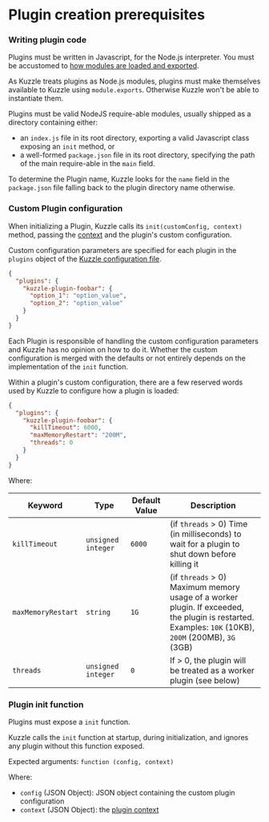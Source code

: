 # Plugin creation prerequisites

### Writing plugin code

Plugins must be written in Javascript, for the Node.js interpreter. You must be accustomed to [how modules are loaded and exported](https://nodejs.org/docs/v4.6.2/doc/api/modules.html).

As Kuzzle treats plugins as Node.js modules, plugins must make themselves available to Kuzzle using `module.exports`. Otherwise Kuzzle won't be able to instantiate them.

Plugins must be valid NodeJS require-able modules, usually shipped as a directory containing either:

* an `index.js` file in its root directory, exporting a valid Javascript class exposing an `init` method, or
* a well-formed `package.json` file in its root directory, specifying the path of the main require-able in the `main` field.

To determine the Plugin name, Kuzzle looks for the `name` field in the `package.json` file falling back to the plugin directory name otherwise.

### Custom Plugin configuration

When initializing a Plugin, Kuzzle calls its `init(customConfig, context)` method, passing the [context](/plugin-reference/#the-plugin-context) and the plugin's custom configuration.

Custom configuration parameters are specified for each plugin in the `plugins` object of the [Kuzzle configuration file](#configuring-kuzzle).

```json
{
  "plugins": {
    "kuzzle-plugin-foobar": {
      "option_1": "option_value",
      "option_2": "option_value"
    }
  }
}
```

Each Plugin is responsible of handling the custom configuration parameters and Kuzzle has no opinion on how to do it. Whether the custom configuration is merged with the defaults or not entirely depends on the implementation of the `init` function.

Within a plugin's custom configuration, there are a few reserved words used by Kuzzle to configure how a plugin is loaded:

```json
{
  "plugins": {
    "kuzzle-plugin-foobar": {
      "killTimeout": 6000,
      "maxMemoryRestart": "200M",
      "threads": 0
    }
  }
}
```

Where:

| Keyword | Type | Default Value |Description                  |
|---------|------|---------------|-----------------------------|
| `killTimeout` | `unsigned integer` | `6000 ` | (if `threads` > 0) Time (in milliseconds) to wait for a plugin to shut down before killing it |
| `maxMemoryRestart` | `string` | `1G` | (if `threads` > 0) Maximum memory usage of a worker plugin. If exceeded, the plugin is restarted. <br>Examples: `10K` (10KB), `200M` (200MB), `3G` (3GB)|
|`threads`|`unsigned integer`|`0`| If > 0, the plugin will be treated as a worker plugin (see below) |

### Plugin init function

Plugins must expose a `init` function.

Kuzzle calls the `init` function at startup, during initialization, and ignores any plugin without this function exposed.

Expected arguments:
`function (config, context)`

Where:

* ``config`` (JSON Object): JSON object containing the custom plugin configuration
* ``context`` (JSON Object): the [plugin context](#the-plugin-context)
